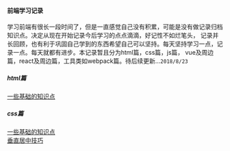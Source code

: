#### 前端学习记录
  学习前端有很长一段时间了，但是一直感觉自己没有积累，可能是没有做记录归档知识点。决定从现在开始记录今后学习的点点滴滴，好记性不如烂笔头，
  记录并长回顾，也有利于巩固自己学到的东西希望自己可以坚持。每天坚持学习一点，记录一点。每天就都有进步。本记录暂且分为html篇，css篇，js篇，
  vue及周边篇，react及周边篇，工具类如webpack篇。待后续更新...`2018/8/23`
  
  
##### html篇

  [一些基础的知识点](https://github.com/freedomsss/fontNote/tree/master/html)  
  
##### css篇

  [一些基础的知识点](https://github.com/freedomsss/fontNote/blob/master/css/css%E4%B8%80%E4%BA%9B%E6%A0%B7%E5%BC%8F%E6%80%BB%E7%BB%93.md)  
  [垂直居中技巧](https://github.com/freedomsss/fontNote/blob/master/css/css%E5%9E%82%E7%9B%B4%E5%B1%85%E4%B8%AD%E6%8A%80%E5%B7%A7.html)  
